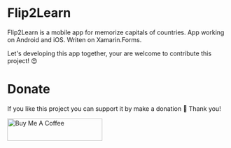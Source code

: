 # Flip2Learn

Flip2Learn is a mobile app for memorize capitals of countries.
App working on Android and iOS. Writen on Xamarin.Forms.

Let's developing this app together, your are welcome to contribute this project! 😍 

# Donate

If you like this project you can support it by make a donation 🤗 Thank you!

<a href="https://www.buymeacoffee.com/bananadev" target="_blank"><img src="https://cdn.buymeacoffee.com/buttons/lato-green.png" alt="Buy Me A Coffee" style="height: 51px !important;width: 217px !important;" ></a>
